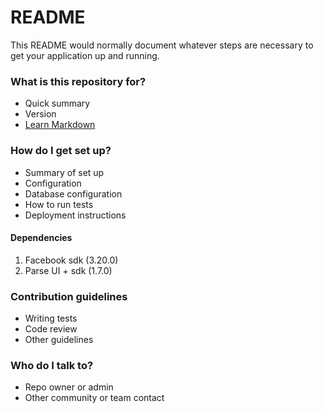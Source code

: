 # README #

This README would normally document whatever steps are necessary to get your application up and running.

### What is this repository for? ###

* Quick summary
* Version
* [Learn Markdown](https://bitbucket.org/tutorials/markdowndemo)

### How do I get set up? ###

* Summary of set up
* Configuration
* Database configuration
* How to run tests
* Deployment instructions


#### Dependencies ####
1. Facebook sdk (3.20.0)
2. Parse UI + sdk (1.7.0)

### Contribution guidelines ###

* Writing tests
* Code review
* Other guidelines

### Who do I talk to? ###

* Repo owner or admin
* Other community or team contact